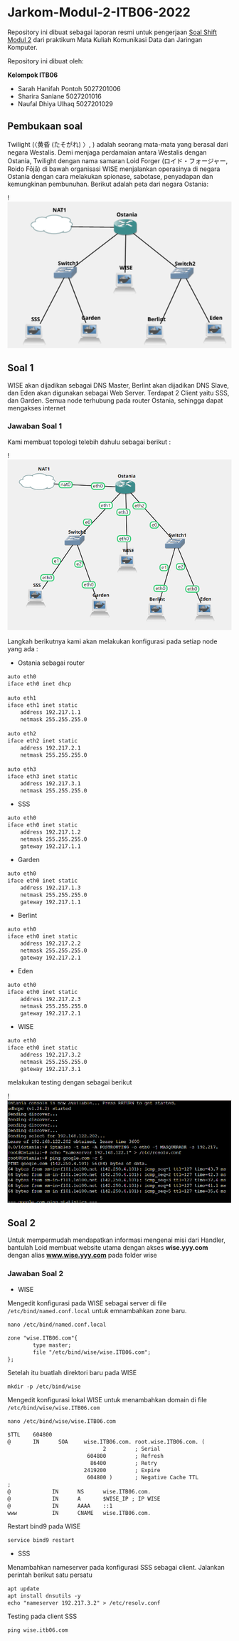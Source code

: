 # Jarkom-Modul-2-ITB06-2022

Repository ini dibuat sebagai laporan resmi untuk pengerjaan [Soal Shift Modul 2](https://docs.google.com/document/d/11Mz2Fd3DKtGkCknHee9VZRdJYvZ3YAMIaifObHEpBFo/edit) dari praktikum Mata Kuliah Komunikasi Data dan Jaringan Komputer.

Repository ini dibuat oleh:

**Kelompok ITB06**

- Sarah Hanifah Pontoh 5027201006
- Sharira Saniane 5027201016
- Naufal Dhiya Ulhaq 5027201029

## Pembukaan soal

Twilight (〈黄昏 (たそがれ) 〉, <Tasogare>) adalah seorang mata-mata yang berasal dari negara Westalis. Demi menjaga perdamaian antara Westalis dengan Ostania, Twilight dengan nama samaran Loid Forger (ロイド・フォージャー, Roido Fōjā) di bawah organisasi WISE menjalankan operasinya di negara Ostania dengan cara melakukan spionase, sabotase, penyadapan dan kemungkinan pembunuhan. Berikut adalah peta dari negara Ostania:

!![image1.1](image/topologi1.png)

## Soal 1

WISE akan dijadikan sebagai DNS Master, Berlint akan dijadikan DNS Slave, dan Eden akan digunakan sebagai Web Server. Terdapat 2 Client yaitu SSS, dan Garden. Semua node terhubung pada router Ostania, sehingga dapat mengakses internet

### Jawaban Soal 1

Kami membuat topologi telebih dahulu sebagai berikut :

!![image1.2](image/topologi.png)

Langkah berikutnya kami akan melakukan konfigurasi pada setiap node yang ada :

- Ostania sebagai router

```
auto eth0
iface eth0 inet dhcp

auto eth1
iface eth1 inet static
	address 192.217.1.1
	netmask 255.255.255.0

auto eth2
iface eth2 inet static
	address 192.217.2.1
	netmask 255.255.255.0

auto eth3
iface eth3 inet static
	address 192.217.3.1
	netmask 255.255.255.0
```

- SSS

```
auto eth0
iface eth0 inet static
	address 192.217.1.2
	netmask 255.255.255.0
	gateway 192.217.1.1
```

- Garden

```
auto eth0
iface eth0 inet static
	address 192.217.1.3
	netmask 255.255.255.0
	gateway 192.217.1.1
```

- Berlint

```
auto eth0
iface eth0 inet static
	address 192.217.2.2
	netmask 255.255.255.0
	gateway 192.217.2.1
```

- Eden

```
auto eth0
iface eth0 inet static
	address 192.217.2.3
	netmask 255.255.255.0
	gateway 192.217.2.1
```

- WISE

```
auto eth0
iface eth0 inet static
	address 192.217.3.2
	netmask 255.255.255.0
	gateway 192.217.3.1
```

melakukan testing dengan sebagai berikut

!![image1.3](image/no%201.png)

## Soal 2

Untuk mempermudah mendapatkan informasi mengenai misi dari Handler, bantulah Loid membuat website utama dengan akses **wise.yyy.com** dengan alias **www.wise.yyy.com** pada folder wise

### Jawaban Soal 2

- WISE

Mengedit konfigurasi pada WISE sebagai server di file `/etc/bind/named.conf.local` untuk emnambahkan zone baru.

```
nano /etc/bind/named.conf.local
```

```
zone "wise.ITB06.com"{
        type master;
        file "/etc/bind/wise/wise.ITB06.com";
};
```

Setelah itu buatlah direktori baru pada WISE

```
mkdir -p /etc/bind/wise
```

Mengedit konfigurasi lokal WISE untuk menambahkan domain di file `/etc/bind/wise/wise.ITB06.com`

```
nano /etc/bind/wise/wise.ITB06.com
```

```
$TTL    604800
@       IN      SOA     wise.ITB06.com. root.wise.ITB06.com. (
                              2         ; Serial
                         604800         ; Refresh
                          86400         ; Retry
                        2419200         ; Expire
                         604800 )       ; Negative Cache TTL
;
@             IN      NS      wise.ITB06.com.
@             IN      A       $WISE_IP ; IP WISE
@             IN      AAAA    ::1
www           IN      CNAME   wise.ITB06.com.
```

Restart bind9 pada WISE

```
service bind9 restart
```

- SSS

Menambahkan nameserver pada konfigurasi SSS sebagai client. Jalankan perintah berikut satu persatu

```
apt update
apt install dnsutils -y
echo "nameserver 192.217.3.2" > /etc/resolv.conf
```

Testing pada client SSS

```
ping wise.itb06.com
```
